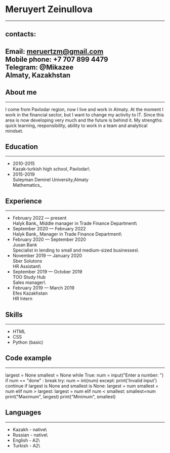 # Meruyert Zeinullova
-------------------------
## contacts:
Email: meruertzm@gmail.com  
Mobile phone: +7 707 899 4479\
Telegram: @Mikazee\
Almaty, Kazakhstan
------------------------

## About me
-----------
I come from Pavlodar region, now I live and work in Almaty.
At the moment I work in the financial sector, but I want to change my activity to IT. 
Since this area is now developing very much and the future is behind it.
My strengths: quick learning, responsibility, ability to work in a team and analytical mindset.

## Education
-----------
- 2010-2015\
Kazak-turkish high school, Pavlodar\
- 2015-2019\
Suleyman Demirel University,Almaty\
Mathematics_

## Experience
------------
- February 2022 — present\
Halyk Bank_
Middle manager in Trade Finance Department\
- September 2020 — February 2022\
Halyk Bank_
Manager in Trade Finance Department\
- February 2020 — September 2020\
Jusan Bank\
Specialist in lending to small and medium-sized businesses\
- November 2019 — January 2020\
Sber Solutons\
HR Assistant\
- September 2019 — October 2019\
TOO Study Hub\
Sales manager\
- February 2019 — March 2019\
Efes Kazakhstan\
HR Intern

## Skills
-------------
- HTML
- CSS
- Python (basic)

## Code example
-------------
largest = None
smallest = None
while True:
    num = input("Enter a number: ")
    if num == "done" : 
        break
    try:
        num = int(num)
    except:
        print('Invalid input')
        continue
    if largest is None and smallest is None:
        largest = num
        smallest = num
    elif num > largest:
        largest = num
    elif num < smallest:
        smallest=num
print("Maximum", largest)
print("Minimum", smallest)

## Languages
-------------
- Kazakh - native\
- Russian - native\
- English - A2\
- Turkish - A2\
